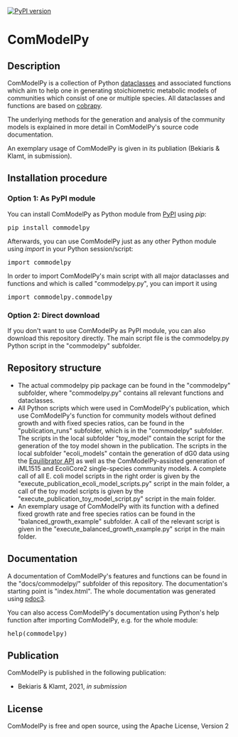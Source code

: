 [![PyPI version](https://badge.fury.io/py/commodelpy.svg)](https://badge.fury.io/py/commodelpy)

# ComModelPy

## Description

ComModelPy is a collection of Python [dataclasses](https://docs.python.org/3/library/dataclasses.html) and associated functions which aim to help one in generating stoichiometric metabolic models of communities which consist of one or multiple species. All dataclasses and functions are based on [cobrapy](https://github.com/opencobra/cobrapy).

The underlying methods for the generation and analysis of the community models is explained in more detail in ComModelPy's source code documentation.

An exemplary usage of ComModelPy is given in its publiation (Bekiaris & Klamt, in submission).

## Installation procedure

### Option 1: As PyPI module

You can install ComModelPy as Python module from [PyPI](https://pypi.org/project/commodelpy/) using *pip*:

<pre>
pip install commodelpy
</pre>

Afterwards, you can use ComModelPy just as any other Python module using *import* in your Python session/script:
<pre>
import commodelpy
</pre>
In order to import ComModelPy's main script with all major dataclasses and functions and which is called "commodelpy.py", you can import it using
<pre>
import commodelpy.commodelpy
</pre>

### Option 2: Direct download

If you don't want to use ComModelPy as PyPI module, you can also download this repository directly. The main script file is the commodelpy.py Python script in the "commodelpy" subfolder.

## Repository structure

* The actual commodelpy pip package can be found in the "commodelpy" subfolder, where "commodelpy.py" contains all relevant functions and dataclasses.
* All Python scripts which were used in ComModelPy's publication, which use ComModelPy's function for community models without defined growth and with fixed species ratios, can be found in the "publication_runs" subfolder, which is in the "commodelpy" subfolder. The scripts in the local subfolder "toy_model" contain the script for the generation of the toy model shown in the publication. The scripts in the local subfolder "ecoli_models" contain the generation of dG0 data using the [Equilibrator API](https://gitlab.com/equilibrator/equilibrator-api) as well as the ComModelPy-assisted generation of iML1515 and EcoliCore2 single-species community models. A complete call of all E. coli model scripts in the right order is given by the "execute_publication_ecoli_model_scripts.py" script in the main folder, a call of the toy model scripts is given by the "execute_publication_toy_model_script.py" script in the main folder.
* An exemplary usage of ComModelPy with its function with a defined fixed growth rate and free species ratios can be found in the "balanced_growth_example" subfolder. A call of the relevant script is given in the "execute_balanced_growth_example.py" script in the main folder.

## Documentation

A documentation of ComModelPy's features and functions can be found in the "docs/commodelpy/" subfolder of this repository. The documentation's starting point is "index.html". The whole documentation was generated using [pdoc3](https://github.com/pdoc3/).

You can also access ComModelPy's documentation using Python's help function after importing ComModelPy, e.g. for the whole module:
<pre>
help(commodelpy)
</pre>

## Publication

ComModelPy is published in the following publication:

* Bekiaris & Klamt, 2021, *in submission*

## License

ComModelPy is free and open source, using the Apache License, Version 2
